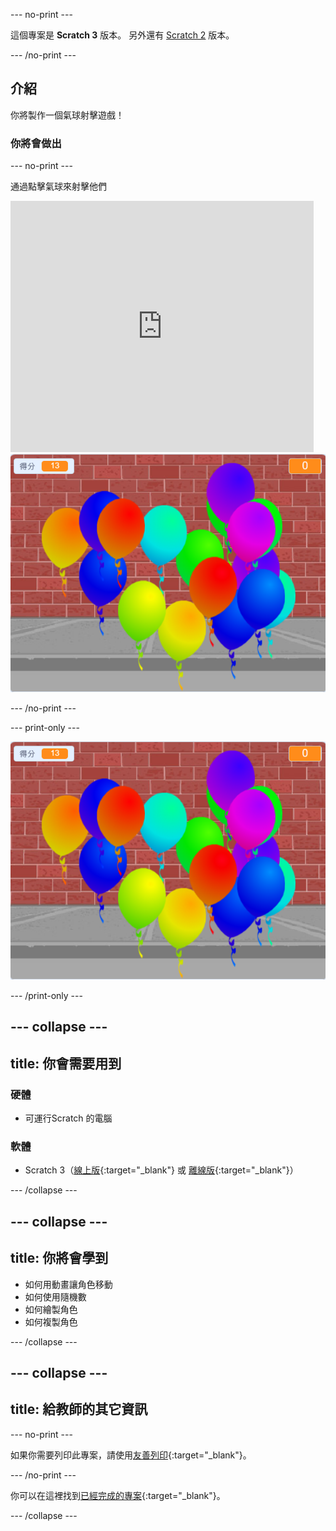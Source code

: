 --- no-print ---

這個專案是 **Scratch 3** 版本。 另外還有 [Scratch 2](https://projects.raspberrypi.org/en/projects/balloons-scratch2) 版本。

--- /no-print ---

## 介紹

你將製作一個氣球射擊遊戲！


### 你將會做出

--- no-print ---

通過點擊氣球來射擊他們

<div class="scratch-preview">
  <iframe allowtransparency="true" width="485" height="402" src="https://scratch.mit.edu/projects/embed/299206746/?autostart=false" frameborder="0" scrolling="no"></iframe>
  <img src="images/balloons-final.png">
</div>

--- /no-print ---

--- print-only ---

![完成專案](images/balloons-final.png)

--- /print-only ---

--- collapse ---
---
title: 你會需要用到
---

### 硬體

+ 可運行Scratch 的電腦

### 軟體

+ Scratch 3（[線上版](http://rpf.io/scratchon){:target="_blank"} 或 [離線版](http://rpf.io/scratchoff){:target="_blank"}）

--- /collapse ---

--- collapse ---
---
title: 你將會學到
---

- 如何用動畫讓角色移動
- 如何使用隨機數
- 如何繪製角色
- 如何複製角色

--- /collapse ---

--- collapse ---
---
title: 給教師的其它資訊
---

--- no-print ---

如果你需要列印此專案，請使用[友善列印](https://projects.raspberrypi.org/en/projects/balloons/print){:target="_blank"}。

--- /no-print ---

你可以在這裡找到[已經完成的專案](http://rpf.io/p/en/balloons-get){:target="_blank"}。

--- /collapse ---
